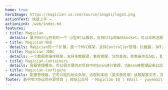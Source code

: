 ```yaml
---
home: true
heroImage: https://magician-io.com/source/images/logo1.png
actionText: 快速上手 →
actionLink: /web/index.md
features:
- title: Magician
  details: 基于Netty开发的一个 小型Http服务，支持http和WebSocket，可以采用注解来声明Handler
- title: Magician-Web
  details: Magician的一个扩展，是一个MVC框架，支持Controller管理，拦截器，JWT，自动化参数验证，实体接收参数等功能
- title: Magician-JDBC
  details: 一个数据库操作框架，支持多数据源，事务管理，分页查询，单表操作无SQL，复杂操作可以自己写SQL，支持实体参数，支持{}和?占位符
- title: Magician-Containers
  details: 容器管理模块，可以很方便的对项目中的bean进行管理，当Bean被管理起来以后就可以绑定一些功能上去了，目前绑定的功能有， AOP 和 定时任务
- title: Magician-Configure
  details: 配置管理器，它可以轻松地从外部、远程和本地（类资源目录）读取配置文件，并以键值形式缓存在项目中。在获取配置数据时，如果它不在缓存中，它会自动去环境变量中获取
footer: 基于MIT协议的开源项目 | 微信公众号 - Magician IO | Email - yuyemail123@gmail.com
---
```



